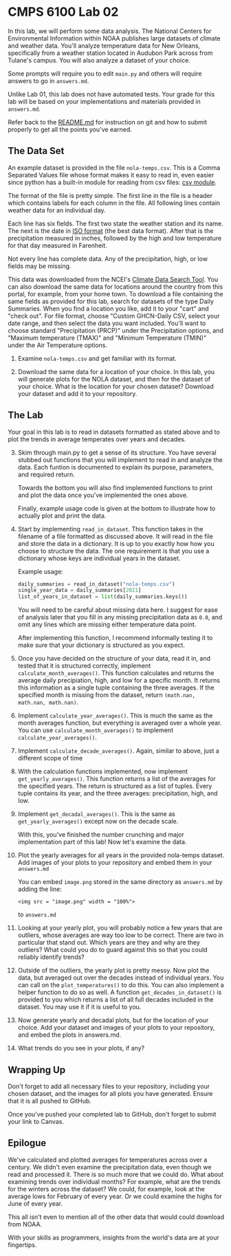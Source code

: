 # CMPS 6100  Lab 02

In this lab, we will perform some data analysis. The National Centers for Environmental Information within NOAA publishes large datasets of climate and weather data. You'll analyze temperature data for New Orleans, specifically from a weather station located in Audubon Park across from Tulane's campus. You will also analyze a dataset of your choice.

Some prompts will require you to edit `main.py` and others will require answers to go in `answers.md`.

Unlike Lab 01, this lab does not have automated tests. Your grade for this lab will be based on your implementations and materials provided in `answers.md`.

Refer back to the [README.md](README.md) for instruction on git and how to submit properly to get all the points you've earned.

## The Data Set

An example dataset is provided in the file `nola-temps.csv`. This is a Comma Separated Values file whose format makes it easy to read in, even easier since python has a built-in module for reading from csv files: [csv module](https://docs.python.org/3/library/csv.html).

The format of the file is pretty simple. The first line in the file is a header which contains labels for each column in the file. All following lines contain weather data for an individual day. 

Each line has six fields. The first two state the weather station and its name. The next is the date in [ISO format](https://en.wikipedia.org/wiki/ISO_8601) (the best data format). After that is the precipitation measured in inches, followed by the high and low temperature for that day measured in Farenheit. 

Not every line has complete data. Any of the precipitation, high, or low fields may be missing.

This data was downloaded from the NCEI's [Climate Data Search Tool](https://www.ncei.noaa.gov/cdo-web/search?datasetid=NORMAL_DLY). You can also download the same data for locations around the country from this portal, for example, from your home town. To download a file containing the same fields as provided for this lab, search for datasets of the type Daily Summaries. When you find a location you like, add it to your "cart" and "check out". For file format, choose "Custom GHCN-Daily CSV, select your date range, and then select the data you want included. You'll want to choose standard "Precipitation (PRCP)" under the Precipitation options, and "Maximum temperature (TMAX)" and "Minimum Temperature (TMIN)" under the Air Temperature options.

1. Examine `nola-temps.csv` and get familiar with its format.

2. Download the same data for a location of your choice. In this lab, you will generate plots for the NOLA dataset, and then for the dataset of your choice. What is the location for your chosen dataset? Download your dataset and add it to your repository.

## The Lab

Your goal in this lab is to read in datasets formatted as stated above and to plot the trends in average temperates over years and decades.

3. Skim through main.py to get a sense of its structure. You have several stubbed out functions that you will implement to read in and analyze the data. Each funtion is documented to explain its purpose, parameters, and required return.

    Towards the bottom you will also find implemented functions to print and plot the data once you've implemented the ones above.

    Finally, example usage code is given at the bottom to illustrate how to actually plot and print the data.

4. Start by implementing `read_in_dataset`. This function takes in the filename of a file formatted as discussed above. It will read in the file and store the data in a dictionary. It is up to you exactly how how you choose to structure the data. The one requirement is that you use a dictionary whose keys are individual years in the dataset. 

     Example usage:

    ``` python
    daily_summaries = read_in_dataset("nola-temps.csv")
    single_year_data = daily_summaries[2021]
    list_of_years_in_dataset = list(daily_summaries.keys())
    ```
    
    You will need to be careful about missing data here. I suggest for ease of analysis later that you fill in any missing precipitation data as `0.0`, and omit any lines which are missing either temperature data point.

    After implementing this function, I recommend informally testing it to make sure that your dictionary is structured as you expect.

5. Once you have decided on the structure of your data, read it in, and tested that it is structured correctly, implement `calculate_month_averages()`. This function calculates and returns the average daily precipiation, high, and low for a specific month. It returns this information as a single tuple containing the three averages. If the specified month is missing from the dataset, return `(math.nan, math.nan, math.nan)`.

6. Implement `calculate_year_averages()`. This is much the same as the month averages function, but everything is averaged over a whole year. You can use `calculate_month_averages()` to implement `calculate_year_averages()`.

7. Implement `calculate_decade_averages()`. Again, similar to above, just a different scope of time

8. With the calculation functions implemented, now implement `get_yearly_averages()`. This function returns a list of the averages for the specified years. The return is structured as a list of tuples. Every tuple contains its year, and the three averages: precipitation, high, and low. 

9. Implement `get_decadal_averages()`. This is the same as `get_yearly_averages()` except now on the decade scale.

    With this, you've finished the number crunching and major implementation part of this lab! Now let's examine the data.

10. Plot the yearly averages for all years in the provided nola-temps dataset. Add images of your plots to your repository and embed them in your `answers.md`

    You can embed `image.png` stored in the same directory as `answers.md` by adding the line:

    ```
    <img src = "image.png" width = "100%">
    ```

    to `answers.md`

    
11. Looking at your yearly plot, you will probably notice a few years that are outliers, whose averages are way too low to be correct. There are two in particular that stand out. Which years are they and why are they outliers? What could you do to guard against this so that you could reliably identify trends?

12. Outside of the outliers, the yearly plot is pretty messy. Now plot the data, but averaged out over the decades instead of individual years. You can call on the `plot_temperatures()`  to do this. You can also implement a helper function to do so as well. A function `get_decades_in_dataset()` is provided to you which returns a list of all full decades included in the dataset. You may use it if it is useful to you.

13. Now generate yearly and decadal plots, but for the location of your choice. Add your dataset and images of your plots to your repository, and embed the plots in answers.md.

14. What trends do you see in your plots, if any? 

## Wrapping Up

Don't forget to add all necessary files to your repository, including your chosen dataset, and the images for all plots you have generated. Ensure that it is all pushed to GitHub.

Once you've pushed your completed lab to GitHub, don't forget to submit your link to Canvas.

## Epilogue

We've calculated and plotted averages for temperatures across over a century. We didn't even examine the precipitation data, even though we read and processed it. There is so much more that we could do. What about examining trends over individual months? For example, what are the trends for the winters across the dataset? We could, for example, look at the average lows for February of every year. Or we could examine the highs for June of every year.

This all isn't even to mention all of the other data that would could download from NOAA.

With your skills as programmers, insights from the world's data are at your fingertips.